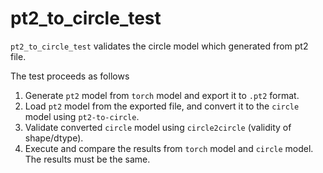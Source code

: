 # pt2_to_circle_test

`pt2_to_circle_test` validates the circle model which generated from pt2 file.

The test proceeds as follows

1. Generate `pt2` model from `torch` model and export it to `.pt2` format.
2. Load `pt2` model from the exported file, and convert it to the `circle` model using `pt2-to-circle`.
3. Validate converted `circle` model using `circle2circle` (validity of shape/dtype).
4. Execute and compare the results from `torch` model and `circle` model. The results must be the same.
